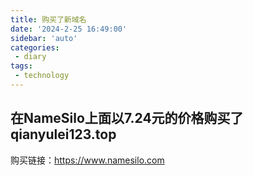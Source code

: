 ```yaml
---
title: 购买了新域名
date: '2024-2-25 16:49:00'
sidebar: 'auto'
categories:
 - diary
tags:
 - technology
---
```

## 在NameSilo上面以7.24元的价格购买了qianyulei123.top
购买链接：https://www.namesilo.com
